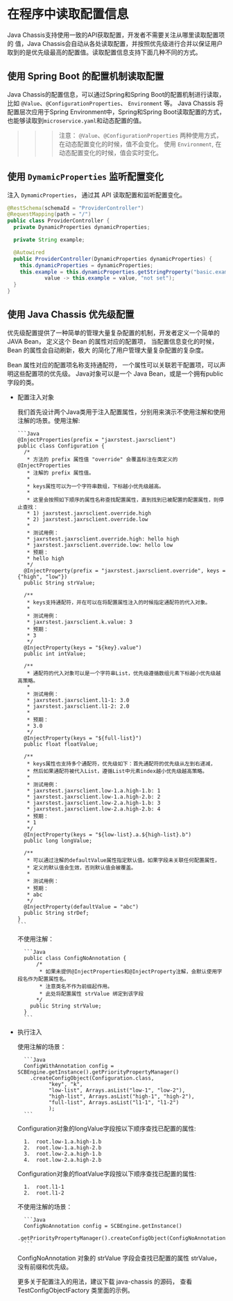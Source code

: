 # 在程序中读取配置信息

Java Chassis支持使用一致的API获取配置，开发者不需要关注从哪里读取配置项的
值，Java Chassis会自动从各处读取配置，并按照优先级进行合并以保证用户取到的是优先级最高的配置值。读取配置信息支持下面几种不同的方式。 

## 使用 Spring Boot 的配置机制读取配置

Java Chassis的配置信息，可以通过Spring和Spring Boot的配置机制进行读取，比如 `@Value`、`@ConfigurationProperties`、 `Environment` 等。 Java Chassis
将配置层次应用于Spring Environment中，Spring和Spring Boot读取配置的方式，也能够读取到`microservice.yaml`和动态配置的值。

>>> 注意： `@Value`、`@ConfigurationProperties` 两种使用方式，在动态配置变化的时候，值不会变化。 使用 `Environment`, 在动态配置变化的时候，值会实时变化。 

## 使用 `DymamicProperties` 监听配置变化

注入 `DymamicProperties`， 通过其 API 读取配置和监听配置变化。 

```java
@RestSchema(schemaId = "ProviderController")
@RequestMapping(path = "/")
public class ProviderController {
  private DynamicProperties dynamicProperties;

  private String example;

  @Autowired
  public ProviderController(DynamicProperties dynamicProperties) {
    this.dynamicProperties = dynamicProperties;
    this.example = this.dynamicProperties.getStringProperty("basic.example",
            value -> this.example = value, "not set");
  }
}
```

## 使用 Java Chassis 优先级配置

优先级配置提供了一种简单的管理大量复杂配置的机制，开发者定义一个简单的 JAVA Bean， 定义这个 Bean 的属性对应的配置项， 当配置信息变化的时候， Bean 的属性会自动刷新，极大
的简化了用户管理大量复杂配置的复杂度。 

Bean 属性对应的配置项名称支持通配符， 一个属性可以关联若干配置项，可以声明这些配置项的优先级。 Java对象可以是一个 Java Bean，或是一个拥有public字段的类。

* 配置注入对象

  我们首先设计两个Java类用于注入配置属性，分别用来演示不使用注解和使用注解的场景。使用注解:

      ```Java
      @InjectProperties(prefix = "jaxrstest.jaxrsclient")
      public class Configuration {
        /*
         * 方法的 prefix 属性值 "override" 会覆盖标注在类定义的 @InjectProperties
         * 注解的 prefix 属性值。
         *
         * keys属性可以为一个字符串数组，下标越小优先级越高。
         *
         * 这里会按照如下顺序的属性名称查找配置属性，直到找到已被配置的配置属性，则停止查找：
         * 1) jaxrstest.jaxrsclient.override.high
         * 2) jaxrstest.jaxrsclient.override.low
         *
         * 测试用例：
         * jaxrstest.jaxrsclient.override.high: hello high
         * jaxrstest.jaxrsclient.override.low: hello low
         * 预期：
         * hello high
         */
        @InjectProperty(prefix = "jaxrstest.jaxrsclient.override", keys = {"high", "low"})
        public String strValue;
    
        /**
         * keys支持通配符，并在可以在将配置属性注入的时候指定通配符的代入对象。
         *
         * 测试用例：
         * jaxrstest.jaxrsclient.k.value: 3
         * 预期：
         * 3
         */
        @InjectProperty(keys = "${key}.value")
        public int intValue;
    
        /**
         * 通配符的代入对象可以是一个字符串List，优先级遵循数组元素下标越小优先级越高策略。
         *
         * 测试用例：
         * jaxrstest.jaxrsclient.l1-1: 3.0
         * jaxrstest.jaxrsclient.l1-2: 2.0
         *
         * 预期：
         * 3.0
         */
        @InjectProperty(keys = "${full-list}")
        public float floatValue;
    
        /**
         * keys属性也支持多个通配符，优先级如下：首先通配符的优先级从左到右递减，
         * 然后如果通配符被代入List，遵循List中元素index越小优先级越高策略。
         *
         * 测试用例：
         * jaxrstest.jaxrsclient.low-1.a.high-1.b: 1
         * jaxrstest.jaxrsclient.low-1.a.high-2.b: 2
         * jaxrstest.jaxrsclient.low-2.a.high-1.b: 3
         * jaxrstest.jaxrsclient.low-2.a.high-2.b: 4
         * 预期：
         * 1
         */
        @InjectProperty(keys = "${low-list}.a.${high-list}.b")
        public long longValue;
    
        /**
         * 可以通过注解的defaultValue属性指定默认值。如果字段未关联任何配置属性，
         * 定义的默认值会生效，否则默认值会被覆盖。
         *
         * 测试用例：
         * 预期：
         * abc
         */
        @InjectProperty(defaultValue = "abc")
        public String strDef;
      }
      ```

  不使用注解：

        ```Java
        public class ConfigNoAnnotation {
            /*
             * 如果未提供@InjectProperties和@InjectProperty注解，会默认使用字段名作为配置属性名。
             * 注意类名不作为前缀起作用。
             * 此处将配置属性 strValue 绑定到该字段
            */
          public String strValue;
        }
        ```

* 执行注入

  使用注解的场景：

        ```Java
        ConfigWithAnnotation config = SCBEngine.getInstance().getPriorityPropertyManager()
          .createConfigObject(Configuration.class,
                "key", "k",
                "low-list", Arrays.asList("low-1", "low-2"),
                "high-list", Arrays.asList("high-1", "high-2"),
                "full-list", Arrays.asList("l1-1", "l1-2")
                );
        ```

  Configuration对象的longValue字段按以下顺序查找已配置的属性:

        1.  root.low-1.a.high-1.b
        2.  root.low-1.a.high-2.b
        3.  root.low-2.a.high-1.b
        4.  root.low-2.a.high-2.b

  Configuration对象的floatValue字段按以下顺序查找已配置的属性:
  
        1.  root.l1-1
        2.  root.l1-2
    
  不使用注解的场景：

        ```Java
        ConfigNoAnnotation config = SCBEngine.getInstance()
          .getPriorityPropertyManager().createConfigObject(ConfigNoAnnotation.class);
        ```
        
  ConfigNoAnnotation 对象的 strValue 字段会查找已配置的属性 strValue，没有前缀和优先级。

  更多关于配置注入的用法，建议下载 java-chassis 的源码， 查看 TestConfigObjectFactory 类里面的示例。


